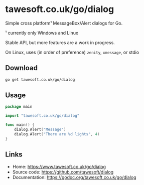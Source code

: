 tawesoft.co.uk/go/dialog
========================

Simple cross platform¹ MessageBox/Alert dialogs for Go.

¹ currently only Windows and Linux

Stable API, but more features are a work in progress.

On Linux, uses (in order of preference) `zenity`, `xmessage`, or stdio

Download
--------

```sh
go get tawesoft.co.uk/go/dialog
```

Usage
-----

```go
package main

import "tawesoft.co.uk/go/dialog"

func main() {
    dialog.Alert("Message")
    dialog.Alert("There are %d lights", 4)
}
```

Links
-----

* Home: https://www.tawesoft.co.uk/go/dialog
* Source code: https://github.com/tawesoft/dialog
* Documentation: https://godoc.org/tawesoft.co.uk/go/dialog
